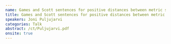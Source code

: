 ```yaml
---
name: Games and Scott sentences for positive distances between metric structures.
title: Games and Scott sentences for positive distances between metric structures.
speakers: Joni Puljujarvi
categories: Talk
abstract: /ct/Puljujarvi.pdf
onsite: true
---
```


